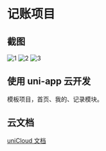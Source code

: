 # 记账项目

## 截图
![1](https://user-images.githubusercontent.com/26473539/225899681-d6e747e1-fdff-4997-8c97-4c01d8229687.png)
![2](https://user-images.githubusercontent.com/26473539/225899688-f8d2e056-5735-472f-a561-fb5656f5c7c1.png)
![3](https://user-images.githubusercontent.com/26473539/225899692-5a6b6f89-3c2f-420e-b1e1-9b0160db5b81.png)

## 使用 uni-app 云开发
模板项目，首页、我的、记录模块。

## 云文档
[uniCloud 文档](https://uniapp.dcloud.net.cn/uniCloud/)
